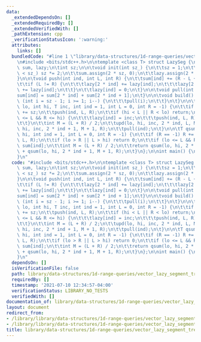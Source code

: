 ```yaml
---
data:
  _extendedDependsOn: []
  _extendedRequiredBy: []
  _extendedVerifiedWith: []
  _pathExtension: cpp
  _verificationStatusIcon: ':warning:'
  attributes:
    links: []
  bundledCode: "#line 1 \"library/data-structures/1d-range-queries/vector_lazy_segment_tree.cpp\"\
    \n#include <bits/stdc++.h>\n\ntemplate <class T> struct LazySeg {\n\tstd::vector<T>\
    \ sum, lazy;\n\tint sz;\n\n\tvoid init(int sz_) {\n\t\tsz = 1;\n\t\twhile (sz\
    \ < sz_) sz *= 2;\n\t\tsum.assign(2 * sz, 0);\n\t\tlazy.assign(2 * sz, 0);\n\t\
    }\n\n\tvoid push(int ind, int L, int R) {\n\t\tsum[ind] += (R - L + 1) * lazy[ind];\n\
    \t\tif (L != R) {\n\t\t\tlazy[2 * ind] += lazy[ind];\n\t\t\tlazy[2 * ind + 1]\
    \ += lazy[ind];\n\t\t}\n\t\tlazy[ind] = 0;\n\t}\n\n\tvoid pull(int ind) {\n\t\t\
    sum[ind] = sum[2 * ind] + sum[2 * ind + 1];\n\t}\n\n\tvoid build() {\n\t\tfor\
    \ (int i = sz - 1; i >= 1; i--) {\n\t\t\tpull(i);\n\t\t}\n\t}\n\n\tvoid upd(int\
    \ lo, int hi, T inc, int ind = 1, int L = 0, int R = -1) {\n\t\tif (R == -1) R\
    \ += sz;\n\t\tpush(ind, L, R);\n\t\tif (hi < L || R < lo) return;\n\t\tif (lo\
    \ <= L && R <= hi) {\n\t\t\tlazy[ind] = inc;\n\t\t\tpush(ind, L, R);\n\t\t\treturn;\n\
    \t\t}\n\t\tint M = (L + R) / 2;\n\t\tupd(lo, hi, inc, 2 * ind, L, M);\n\t\tupd(lo,\
    \ hi, inc, 2 * ind + 1, M + 1, R);\n\t\tpull(ind);\n\t}\n\n\tT qsum(int lo, int\
    \ hi, int ind = 1, int L = 0, int R = -1) {\n\t\tif (R == -1) R += sz;\n\t\tpush(ind,\
    \ L, R);\n\t\tif (lo > R || L > hi) return 0;\n\t\tif (lo <= L && R <= hi) return\
    \ sum[ind];\n\t\tint M = (L + R) / 2;\n\t\treturn qsum(lo, hi, 2 * ind, L, M)\
    \ + qsum(lo, hi, 2 * ind + 1, M + 1, R);\n\t}\n};\n\nint main() {\n\treturn 0;\n\
    }\n"
  code: "#include <bits/stdc++.h>\n\ntemplate <class T> struct LazySeg {\n\tstd::vector<T>\
    \ sum, lazy;\n\tint sz;\n\n\tvoid init(int sz_) {\n\t\tsz = 1;\n\t\twhile (sz\
    \ < sz_) sz *= 2;\n\t\tsum.assign(2 * sz, 0);\n\t\tlazy.assign(2 * sz, 0);\n\t\
    }\n\n\tvoid push(int ind, int L, int R) {\n\t\tsum[ind] += (R - L + 1) * lazy[ind];\n\
    \t\tif (L != R) {\n\t\t\tlazy[2 * ind] += lazy[ind];\n\t\t\tlazy[2 * ind + 1]\
    \ += lazy[ind];\n\t\t}\n\t\tlazy[ind] = 0;\n\t}\n\n\tvoid pull(int ind) {\n\t\t\
    sum[ind] = sum[2 * ind] + sum[2 * ind + 1];\n\t}\n\n\tvoid build() {\n\t\tfor\
    \ (int i = sz - 1; i >= 1; i--) {\n\t\t\tpull(i);\n\t\t}\n\t}\n\n\tvoid upd(int\
    \ lo, int hi, T inc, int ind = 1, int L = 0, int R = -1) {\n\t\tif (R == -1) R\
    \ += sz;\n\t\tpush(ind, L, R);\n\t\tif (hi < L || R < lo) return;\n\t\tif (lo\
    \ <= L && R <= hi) {\n\t\t\tlazy[ind] = inc;\n\t\t\tpush(ind, L, R);\n\t\t\treturn;\n\
    \t\t}\n\t\tint M = (L + R) / 2;\n\t\tupd(lo, hi, inc, 2 * ind, L, M);\n\t\tupd(lo,\
    \ hi, inc, 2 * ind + 1, M + 1, R);\n\t\tpull(ind);\n\t}\n\n\tT qsum(int lo, int\
    \ hi, int ind = 1, int L = 0, int R = -1) {\n\t\tif (R == -1) R += sz;\n\t\tpush(ind,\
    \ L, R);\n\t\tif (lo > R || L > hi) return 0;\n\t\tif (lo <= L && R <= hi) return\
    \ sum[ind];\n\t\tint M = (L + R) / 2;\n\t\treturn qsum(lo, hi, 2 * ind, L, M)\
    \ + qsum(lo, hi, 2 * ind + 1, M + 1, R);\n\t}\n};\n\nint main() {\n\treturn 0;\n\
    }\n"
  dependsOn: []
  isVerificationFile: false
  path: library/data-structures/1d-range-queries/vector_lazy_segment_tree.cpp
  requiredBy: []
  timestamp: '2021-07-10 12:34:57-04:00'
  verificationStatus: LIBRARY_NO_TESTS
  verifiedWith: []
documentation_of: library/data-structures/1d-range-queries/vector_lazy_segment_tree.cpp
layout: document
redirect_from:
- /library/library/data-structures/1d-range-queries/vector_lazy_segment_tree.cpp
- /library/library/data-structures/1d-range-queries/vector_lazy_segment_tree.cpp.html
title: library/data-structures/1d-range-queries/vector_lazy_segment_tree.cpp
---
```

